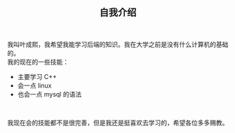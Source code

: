 ## <center> 自我介绍 </center>

<br>

我叫叶成熙，我希望我能学习后端的知识。我在大学之前是没有什么计算机的基础的。  
我的现在的一些技能：

- 主要学习 C++
- 会一点 linux
- 也会一点 mysql 的语法

<br>

我现在会的技能都不是很完善，但是我还是挺喜欢去学习的，希望各位多多赐教。
